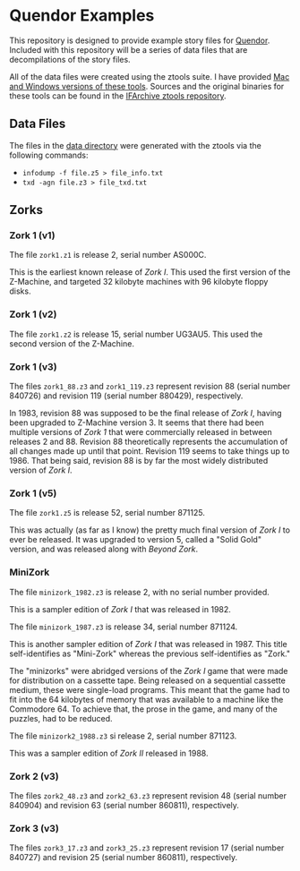 # Quendor Examples

This repository is designed to provide example story files for [Quendor](https://github.com/jeffnyman/quendor). Included with this repository will be a series of data files that are decompilations of the story files.

All of the data files were created using the ztools suite. I have provided [Mac and Windows versions of these tools](https://github.com/jeffnyman/quendor_examples/tree/master/tools). Sources and the original binaries for these tools can be found in the [IFArchive ztools repository](https://ifarchive.org/indexes/if-archive/infocom/tools/ztools/).

## Data Files

The files in the [data directory](https://github.com/jeffnyman/quendor_examples/tree/master/data) were generated with the ztools via the following commands:

* `infodump -f file.z5 > file_info.txt`
* `txd -agn file.z3 > file_txd.txt`

## Zorks

### Zork 1 (v1)

The file `zork1.z1` is release 2, serial number AS000C.

This is the earliest known release of *Zork I*. This used the first version of the Z-Machine, and targeted 32 kilobyte machines with 96 kilobyte floppy disks.

### Zork 1 (v2)

The file `zork1.z2` is release 15, serial number UG3AU5. This used the second version of the Z-Machine.

### Zork 1 (v3)

The files `zork1_88.z3` and `zork1_119.z3` represent revision 88 (serial number 840726) and revision 119 (serial number 880429), respectively.

In 1983, revision 88 was supposed to be the final release of *Zork I*, having been upgraded to Z-Machine version 3. It seems that there had been multiple versions of *Zork 1* that were commercially released in between releases 2 and 88. Revision 88 theoretically represents the accumulation of all changes made up until that point. Revision 119 seems to take things up to 1986. That being said, revision 88 is by far the most widely distributed version of *Zork I*.

### Zork 1 (v5)

The file `zork1.z5` is release 52, serial number 871125.

This was actually (as far as I know) the pretty much final version of *Zork I* to ever be released. It was upgraded to version 5, called a "Solid Gold" version, and was released along with *Beyond Zork*.

### MiniZork

The file `minizork_1982.z3` is release 2, with no serial number provided.

This is a sampler edition of *Zork I* that was released in 1982.

The file `minizork_1987.z3` is release 34, serial number 871124.

This is another sampler edition of *Zork I* that was released in 1987. This title self-identifies as "Mini-Zork" whereas the previous self-identifies as "Zork."

The "minizorks" were abridged versions of the *Zork I* game that were made for distribution on a cassette tape. Being released on a sequential cassette medium, these were single-load programs. This meant that the game had to fit into the 64 kilobytes of memory that was available to a machine like the Commodore 64. To achieve that, the prose in the game, and many of the puzzles, had to be reduced.

The file `minizork2_1988.z3` si release 2, serial number 871123.

This was a sampler edition of *Zork II* released in 1988.

### Zork 2 (v3)

The files `zork2_48.z3` and `zork2_63.z3` represent revision 48 (serial number 840904) and revision 63 (serial number 860811), respectively.

### Zork 3 (v3)

The files `zork3_17.z3` and `zork3_25.z3` represent revision 17 (serial number 840727) and revision 25 (serial number 860811), respectively.
